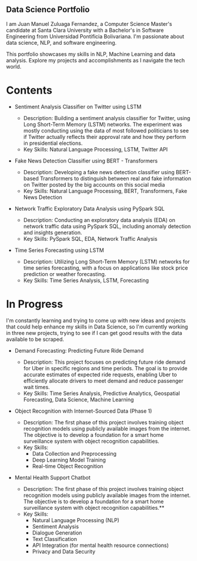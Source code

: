 ## Data Science Portfolio

I am Juan Manuel Zuluaga Fernandez, a Computer Science Master's candidate at Santa Clara University with a Bachelor's in Software Engineering from Universidad Pontificia Bolivariana. I'm passionate about data science, NLP, and software engineering.

This portfolio showcases my skills in NLP, Machine Learning and data analysis. Explore my projects and accomplishments as I navigate the tech world.



# Contents

* Sentiment Analysis Classifier on Twitter using LSTM
  * Description: Building a sentiment analysis classifier for Twitter, using Long Short-Term Memory (LSTM) networks. The experiment was mostly conducting using the data of most followed politicians to see if Twitter actually reflects their approval rate and how they perform in presidential elections. 
  * Key Skills: Natural Language Processing, LSTM, Twitter API

* Fake News Detection Classifier using BERT - Transformers
  * Description: Developing a fake news detection classifier using BERT-based Transformers to distinguish between real and fake information on Twitter posted by the big accounts on this social media
  * Key Skills: Natural Language Processing, BERT, Transformers, Fake News Detection

* Network Traffic Exploratory Data Analysis using PySpark SQL
  * Description: Conducting an exploratory data analysis (EDA) on network traffic data using PySpark SQL, including anomaly detection and insights generation.
  * Key Skills: PySpark SQL, EDA, Network Traffic Analysis
    
* Time Series Forecasting using LSTM
  * Description: Utilizing Long Short-Term Memory (LSTM) networks for time series forecasting, with a focus on applications like stock price prediction or weather forecasting.
  * Key Skills: Time Series Analysis, LSTM, Forecasting
    
# In Progress
I'm constantly learning and trying to come up with new ideas and projects that could help enhance my skills in Data Science, so I'm currently working in three new projects, trying to see if I can get good results with the data available to be scraped.

* Demand Forecasting: Predicting Future Ride Demand
  * Description: This project focuses on predicting future ride demand for Uber in specific regions and time periods. The goal is to provide accurate estimates of expected ride             requests, enabling Uber to efficiently allocate drivers to meet demand and reduce passenger wait times.
  * Key Skills: Time Series Analysis, Predictive Analytics, Geospatial Forecasting, Data Science, Machine Learning
 
* Object Recognition with Internet-Sourced Data (Phase 1)
  * Description: The first phase of this project involves training object recognition models using publicly available images from the internet. The objective is to develop a foundation       for a smart home surveillance system with object recognition capabilities.
  * Key Skills:
    * Data Collection and Preprocessing
    * Deep Learning Model Training
    * Real-time Object Recognition

* Mental Health Support Chatbot
  * Description: The first phase of this project involves training object recognition models using publicly available images from the internet. The objective is to develop a                 foundation for a smart home surveillance system with object recognition capabilities.**
  * Key Skills:
    * Natural Language Processing (NLP)
    * Sentiment Analysis
    * Dialogue Generation
    * Text Classification
    * API Integration (for mental health resource connections)
    * Privacy and Data Security
    
 
